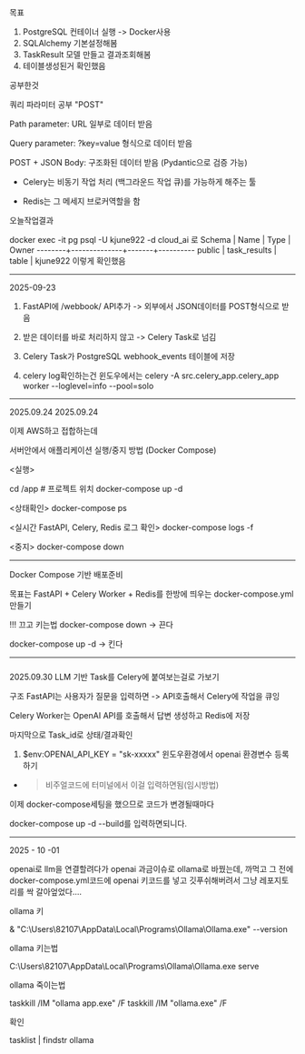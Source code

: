 목표

1. PostgreSQL 컨테이너 실행 -> Docker사용
2. SQLAlchemy 기본설정해봄 
3. TaskResult 모델 만들고 결과조회해봄
4. 테이블생성된거 확인했음

공부한것

쿼리 파라미터 공부 "POST"

Path parameter: URL 일부로 데이터 받음

Query parameter: ?key=value 형식으로 데이터 받음

POST + JSON Body: 구조화된 데이터 받음 (Pydantic으로 검증 가능)


- Celery는 비동기 작업 처리 (백그라운드 작업 큐)를 가능하게
해주는 툴

- Redis는 그 메세지 브로커역할을 함

오늘작업결과

docker exec -it pg psql -U kjune922 -d cloud_ai 로 
 Schema |     Name     | Type  |  Owner
--------+--------------+-------+----------
 public | task_results | table | kjune922
 이렇게 확인했음

 ------
 2025-09-23

1. FastAPI에 /webbook/ API추가
 -> 외부에서 JSON데이터를 POST형식으로 받음

2. 받은 데이터를 바로 처리하지 않고 -> Celery Task로 넘김
3. Celery Task가 PostgreSQL webhook_events 테이블에 저장
 
 4. celery log확인하는건 윈도우에서는 celery -A src.celery_app.celery_app worker --loglevel=info --pool=solo

------
2025.09.24
2025.09.24

이제 AWS하고 접합하는데

서버안에서 애플리케이션 실행/중지 방법
(Docker Compose)

<실행>

cd /app   # 프로젝트 위치
docker-compose up -d

<상태확인>
docker-compose ps

<실시간 FastAPI, Celery, Redis 로그 확인>
docker-compose logs -f

<중지>
docker-compose down

---------------------------
Docker Compose 기반 배포준비

목표는 FastAPI + Celery Worker + Redis를 한방에 띄우는
docker-compose.yml 만들기

!!! 끄고 키는법
docker-compose down -> 끈다

docker-compose up -d -> 킨다

--------------------------

#####
2025.09.30
LLM 기반 Task를 Celery에 붙여보는걸로 가보기

구조
FastAPI는 사용자가 질문을 입력하면 -> API호출해서
Celery에 작업을 큐잉

Celery Worker는 OpenAI API를 호출해서 답변 생성하고
Redis에 저장

마지막으로 
Task_id로 상태/결과확인

1. $env:OPENAI_API_KEY = "sk-xxxxx"
윈도우환경에서 openai 환경변수 등록하기
- >비주얼코드에 터미널에서 이걸 입력하면됨(임시방법)

이제 docker-compose세팅을 했으므로
코드가 변경될때마다

docker-compose up -d --build를 입력하면되니다.

------------------

2025 - 10 -01

openai로 llm을 연결할려다가
openai 과금이슈로 ollama로 바꿨는데,
까먹고 그 전에 docker-compose.yml코드에 openai 키코드를 넣고 깃푸쉬해버려서
그냥 레포지토리를 싹 갈아엎었다....

ollama 키

& "C:\Users\82107\AppData\Local\Programs\Ollama\Ollama.exe" --version

ollama 키는법

C:\Users\82107\AppData\Local\Programs\Ollama\Ollama.exe serve

ollama 죽이는법

taskkill /IM "ollama app.exe" /F
taskkill /IM "ollama.exe" /F

확인

tasklist | findstr ollama
